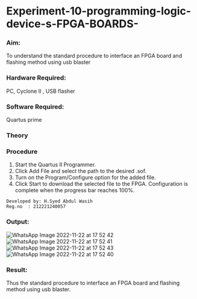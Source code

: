 # Experiment-10-programming-logic-device-s-FPGA-BOARDS-
### Aim: 
To understand the standard procedure to interface an FPGA board and flashing method using usb blaster 
### Hardware Required: 
PC, Cyclone II , USB flasher
### Software Required:
Quartus prime
### Theory 
### Procedure 
1. Start the Quartus II Programmer.
2. Click Add File and select the path to the desired .sof.
3. Turn on the Program/Configure option for the added file.
4. Click Start to download the selected file to the FPGA. Configuration is complete when the progress bar reaches 100%.
```
Developed by: H.Syed Abdul Wasih
Reg.no  : 212221240057
```
### Output:
![WhatsApp Image 2022-11-22 at 17 52 42](https://user-images.githubusercontent.com/94269989/203319654-3275a680-8305-4338-b4ae-2e00d1fcb629.jpg)
![WhatsApp Image 2022-11-22 at 17 52 41](https://user-images.githubusercontent.com/94269989/203319676-fa423ca8-eaf4-458d-ac7a-22936f1bdf42.jpg)
![WhatsApp Image 2022-11-22 at 17 52 43](https://user-images.githubusercontent.com/94269989/203319628-19cc9115-aaec-40a1-9a63-d2a22a241c81.jpg)
![WhatsApp Image 2022-11-22 at 17 52 40](https://user-images.githubusercontent.com/94269989/203319606-98d0d478-d042-4352-aecf-345da6d22616.jpg)
### Result: 
Thus the standard procedure to interface an FPGA board and flashing method using usb blaster.

